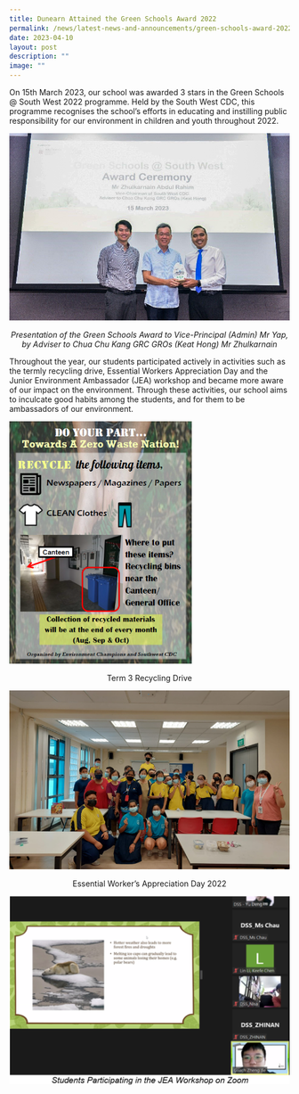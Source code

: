 ```yaml
---
title: Dunearn Attained the Green Schools Award 2022
permalink: /news/latest-news-and-announcements/green-schools-award-2022/
date: 2023-04-10
layout: post
description: ""
image: ""
---
```

On 15th March 2023, our school was awarded 3 stars in the Green Schools @ South West 2022 programme. Held by the South West CDC, this programme recognises the school’s efforts in educating and instilling public responsibility for our environment in children and youth throughout 2022. 

![](/images/school%20green%20award.jpg)
<p style="text-align: center;"><em>Presentation of the Green Schools Award to Vice-Principal (Admin) Mr Yap, by Adviser to Chua Chu Kang GRC GROs (Keat Hong) Mr Zhulkarnain</em></p>
<p>Throughout the year, our students participated actively in activities such as the termly recycling drive, Essential Workers Appreciation Day and the Junior Environment Ambassador (JEA) workshop and became more aware of our impact on the environment. Through these activities, our school aims to inculcate good habits among the students, and for them to be ambassadors of our environment.</p>

<img style="width: 65%;" src="/images/recycling%20drive.png">
<p style="text-align: center;">Term 3 Recycling Drive</p>

![](/images/essential%20workers%20appreciation%20day.png)
<p style="text-align: center;">Essential Worker’s Appreciation Day 2022</p>

![](/images/jea%20workshop.png)